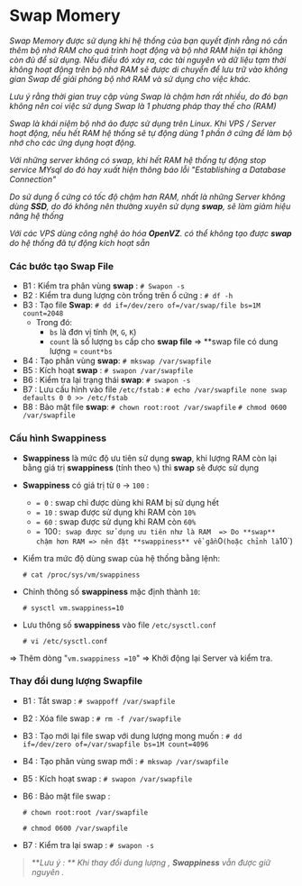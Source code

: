 # Swap Momery
*Swap Memory được sử dụng khi hệ thống của bạn quyết định rằng nó cần thêm bộ nhớ RAM cho quá trình hoạt động và bộ nhớ RAM hiện tại không còn đủ để sử dụng. Nếu điều đó xảy ra, các tài nguyên và dữ liệu tạm thời không hoạt động trên bộ nhớ RAM sẽ được di chuyển để lưu trữ vào không gian Swap để giải phóng bộ nhớ RAM và sử dụng cho việc khác.*

*Lưu ý rằng thời gian truy cập vùng Swap là chậm hơn rất nhiều, do đó bạn không nên coi  việc sử dụng Swap là 1 phương pháp thay thế cho (RAM)*

*Swap là khái niệm bộ nhớ ảo được sử dụng trên Linux. Khi VPS / Server hoạt động, nếu hết RAM hệ thống sẽ tự động dùng 1 phần ở cứng để làm bộ nhớ cho các ứng dụng hoạt động.*

*Với những server không có swap, khi hết RAM hệ thống tự động stop service MYsql do đó hay xuất hiện thông báo lỗi "Establishing a Database Connection"*

*Do sử dụng ổ cứng có tốc độ chậm hơn RAM, nhất là những Server không dùng **SSD**, do đó không nên thường xuyên sử dụng **swap**, sẽ làm giảm hiệu năng hệ thống*

*Với các VPS dùng công nghệ ảo hóa **OpenVZ**. có thể không tạo được **swap** do hệ thống đã tự động kích hoạt sẵn*

### Các bước tạo Swap File
 * B1 : Kiểm tra phân vùng **swap** :
   `# Swapon -s`
 * B2 : Kiểm tra dung lượng còn trống trên ổ cứng :
   `# df -h`
 * B3 : Tạo file **Swap**:
   `# dd if=/dev/zero of=/var/swap/file bs=1M count=2048`
   * Trong đó:
     * `bs` là đơn vị tính (`M`, `G`, `K`)
     * `count` là số lượng `bs` cấp cho **swap file**
       => **swap file có dung lượng = `count*bs`
 * B4 : Tạo phân vùng **swap**:
   `# mkswap /var/swapfile`
 * B5 : Kích hoạt **swap** :
   `# swapon /var/swapfile`
 * B6 : Kiểm tra lại trạng thái **swap**:
   `# swapon -s`
 * B7 : Lưu cấu hình vào file `/etc/fstab` :
   `# echo /var/swapfile none swap defaults 0 0 >> /etc/fstab`
 * B8 : Bảo mật file **swap**:
   `# chown root:root /var/swapfile`
   `# chmod 0600 /var/swapfile`
### Cấu hình Swappiness
 * **Swappiness** là mức độ ưu tiên sử dụng **swap**, khi lượng RAM còn lại bằng giá trị **swappiness** (tính theo `%`) thì **swap** sẽ được sử dụng
 * **Swappiness** có giá trị từ `0` -> `100` :
   * `= 0` : swap chỉ được dùng khi RAM bị sử dụng hết
   * `= 10` : swap được sử dụng khi RAM còn `10%`
   * `= 60` : swap được sử dụng khi RAM còn `60%`
   * `= `100` : swap được sử dụng ưu tiên như là RAM 
     => Do **swap** chậm hơn RAM => nên đặt **swappiness** về gần `0` (hoặc chỉnh là `10`)
 * Kiểm tra mức độ dùng swap của hệ thống bằng lệnh:

     `# cat /proc/sys/vm/swappiness`
 * Chỉnh thông số **swappiness** mặc định thành `10`:

     `# sysctl vm.swappiness=10`

 * Lưu thông số **swappiness** vào file `/etc/sysctl.conf`

     `# vi /etc/sysctl.conf`
  
  => Thêm dòng "`vm.swappiness =10`"
  => Khởi động lại Server và kiểm tra.

### Thay đổi dung lượng Swapfile
 * B1 : Tắt swap :
   `# swappoff /var/swapfile`
 * B2 : Xóa file swap :
   `# rm -f /var/swapfile`
 * B3 : Tạo mới lại file swap với dung lượng mong muốn :
   `# dd if=/dev/zero of=/var/swapfile bs=1M count=4096`
 * B4 : Tạo phân vùng swap mới :
   `# mkswap /var/swapfile`
 * B5 : Kích hoạt swap :
   `# swapon /var/swapfile`
 * B6 : Bảo mật file swap :

   `# chown root:root /var/swapfile`

   `# chmod 0600 /var/swapfile`
 * B7 : Kiểm tra lại swap :
   `# swapon -s`

> ***Lưu ý : ** Khi thay đổi dung lượng , **Swappiness** vẫn được giữ nguyên .*